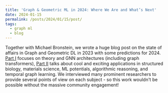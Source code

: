 ```yaml
---
title: 'Graph & Geometric ML in 2024: Where We Are and What’s Next'
date: 2024-01-15
permalink: /posts/2024/01/15/post/
tags:
  - graph ml
  - blog
---
```


Together with Michael Bronstein, we wrote a huge blog post on the state of affairs in Graph and Geometric DL in 2023 with some predictions for 2024. [Part I](https://medium.com/towards-data-science/graph-geometric-ml-in-2024-where-we-are-and-whats-next-part-i-theory-architectures-3af5d38376e1) focuses on theory and GNN architectures (including graph transformers), [Part II](https://medium.com/towards-data-science/graph-geometric-ml-in-2024-where-we-are-and-whats-next-part-ii-applications-1ed786f7bf63) talks about cool and exciting applications in structured biology, materials science, ML potentials, algorithmic reasoning, and temporal graph learning. We interviewed many prominent researchers to provide several points of view on each subject - so this work wouldn't be possible without the massive community engagement!

 





